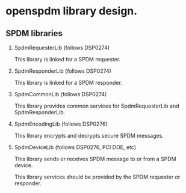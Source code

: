 # openspdm library design. 

## SPDM libraries

1) SpdmRequesterLib (follows DSP0274)

   This library is linked for a SPDM requester.

2) SpdmResponderLib (follows DSP0274)

   This library is linked for a SPDM responder.

3) SpdmCommonLib (follows DSP0274)

   This library provides common services for SpdmRequesterLib and SpdmResponderLib.

4) SpdmEncodingLib (follows DSP0276)

   This library encrypts and decrypts secure SPDM messages.

5) SpdmDeviceLib (follows DSP0276, PCI DOE, etc)

   This library sends or receives SPDM message to or from a SPDM device.

   This library services should be provided by the SPDM requester or responder.

